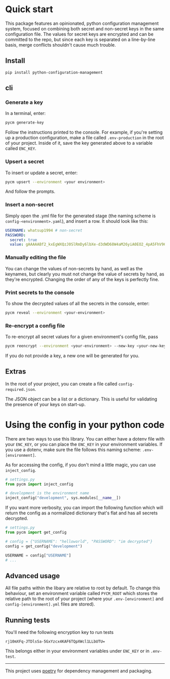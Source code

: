 # Quick start

This package features an opinionated, python configuration management system, focused on combining both secret
and non-secret keys in the same configuration file. The values for secret keys are encrypted and can
be committed to the repo, but since each key is separated on a line-by-line basis, merge conflicts
shouldn't cause much trouble.

## Install

`pip install python-configuration-management`

## cli

### Generate a key

In a terminal, enter:

```bash
pycm generate-key
```

Follow the instructions printed to the console. For example, if you're setting up a production configuration,
make a file called `.env-production` in the root of your project. Inside of it, save the key generated
above to a variable called `ENC_KEY`.

### Upsert a secret

To insert or update a secret, enter:

```bash
pycm upsert --environment <your environment>
```

And follow the prompts.

### Insert a non-secret

Simply open the .yml file for the generated stage (the naming scheme is `config-<environment>.yaml`),
and insert a row. It should look like this:

```yaml
USERNAME: whatsup1994 # non-secret
PASSWORD:
  secret: true
  value: gAAAAABf2_kxEgWXQzJ0SlRmDy6lbXe-d3dWD68W4aM26yiA0EO2_4pA5FhV96uMWCLwpt7N6Y32zXQq-gTJ3sREbh1GOvNh5Q==
```

### Manually editing the file

You can change the values of non-secrets by hand, as well as the keynames, but clearly you must
not change the value of secrets by hand, as they're encrypted. Changing the order of any of the
keys is perfectly fine.

### Print secrets to the console

To show the decrypted values of all the secrets in the console, enter:

```bash
pycm reveal --environment <your-environment>
```

### Re-encrypt a config file

To re-encrypt all secret values for a given environment's config file, pass

```bash
pycm reencrypt --environment <your-environment> --new-key <your-new-key>
```

If you do not provide a key, a new one will be generated for you.

## Extras

In the root of your project, you can create a file called `config-required.json`.

The JSON object can be a list or a dictionary. This is useful for validating the presence of your
keys on start-up.

# Using the config in your python code

There are two ways to use this library. You can either have a dotenv file with your `ENC_KEY`,
or you can place the `ENC_KEY` in your environment variables. If you use a dotenv, make sure
the file follows this naming scheme: `.env-[environment]`.

As for accessing the config, if you don't mind a little magic, you can use `inject_config`.

```python
# settings.py
from pycm import inject_config

# development is the environment name
inject_config("development", sys.modules[__name__])
```

If you want more verbosity, you can import the following function which will return
the config as a normalized dictionary that's flat and has all secrets decrypted.

```python
# settings.py
from pycm import get_config

# config = {"USERNAME": "helloworld", "PASSWORD": "im decrypted"}
config = get_config("development")

USERNAME = config["USERNAME"]
# ...
```

## Advanced usage

All file paths within the libary are relative to root by default. To change this
behaviour, set an environment variable called `PYCM_ROOT` which stores the relative
path to the root of your project (where your `.env-[environment]` and `config-[environment].yml`
files are stored).

## Running tests

You'll need the following encryption key to run tests

```
rj10mXFq-JTDlsSa-5GxYzcx4KAF6TQpXWcl1LLbUTU=
```

This belongs either in your environment variables under `ENC_KEY` or in `.env-test`.

---

This project uses [poetry](https://python-poetry.org/) for dependency management
and packaging.
